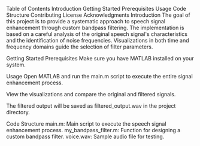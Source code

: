 Table of Contents
Introduction
Getting Started
Prerequisites
Usage
Code Structure
Contributing
License
Acknowledgments
Introduction
The goal of this project is to provide a systematic approach to speech signal enhancement through custom bandpass filtering. The implementation is based on a careful analysis of the original speech signal's characteristics and the identification of noise frequencies. Visualizations in both time and frequency domains guide the selection of filter parameters.

Getting Started
Prerequisites
Make sure you have MATLAB installed on your system.

Usage
Open MATLAB and run the main.m script to execute the entire signal enhancement process.

View the visualizations and compare the original and filtered signals.

The filtered output will be saved as filtered_output.wav in the project directory.

Code Structure
main.m: Main script to execute the speech signal enhancement process.
my_bandpass_filter.m: Function for designing a custom bandpass filter.
voice.wav: Sample audio file for testing.
